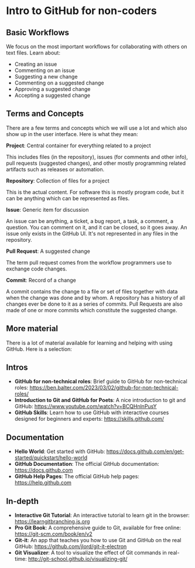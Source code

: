 # Intro to GitHub for non-coders

## Basic Workflows

We focus on the most important workflows for collaborating with others on text files. Learn about:

* Creating an issue
* Commenting on an issue
* Suggesting a new change
* Commenting on a suggested change
* Approving a suggested change
* Accepting a suggested change

## Terms and Concepts

There are a few terms and concepts which we will use a lot and which also show up in the user interface. Here is what they mean:

**Project**: Central container for everything related to a project

This includes files (in the repository), issues (for comments and other info), pull requests (suggested changes), and other mostly programming related artifacts such as releases or automation.

**Repository**: Collection of files for a project

This is the actual content. For software this is mostly program code, but it can be anything which can be represented as files.

**Issue**: Generic item for discussion

An issue can be anything, a ticket, a bug report, a task, a comment, a question. You can comment on it, and it can be closed, so it goes away. An issue only exists in the GitHub UI. It's not represented in any files in the repository.

**Pull Request**: A suggested change

The term pull request comes from the workflow programmers use to exchange code changes.

**Commit**: Record of a change

A commit contains the change to a file or set of files together with data when the change was done and by whom. A repository has a history of all changes ever be done to it as a series of commits. Pull Requests are also made of one or more commits which constitute the suggested change.

## More material

There is a lot of material available for learning and helping with using GitHub. Here is a selection:

## Intros

* **GitHub for non-technical roles**: Brief guide to GitHub for non-technical roles: https://ben.balter.com/2023/03/02/github-for-non-technical-roles/
* **Introduction to Git and GitHub for Poets**: A nice introduction to git and GitHub: https://www.youtube.com/watch?v=BCQHnlnPusY
* **GitHub Skills**:
Learn how to use GitHub with interactive courses designed for beginners and experts: https://skills.github.com/

## Documentation

* **Hello World**: Get started with GitHub: https://docs.github.com/en/get-started/quickstart/hello-world
* **GitHub Documentation**: The official GitHub documentation: https://docs.github.com
* **GitHub Help Pages**: The official GitHub help pages: https://help.github.com

## In-depth

* **Interactive Git Tutorial**: An interactive tutorial to learn git in the browser: https://learngitbranching.js.org
* **Pro Git Book**: A comprehensive guide to Git, available for free online: https://git-scm.com/book/en/v2
* **Git-it**: An app that teaches you how to use Git and GitHub on the real GitHub: https://github.com/jlord/git-it-electron
* **Git Visualizer**: A tool to visualize the effect of Git commands in real-time: http://git-school.github.io/visualizing-git/
